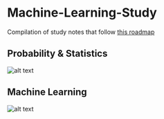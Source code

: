 # Machine-Learning-Study
Compilation of study notes that follow [this roadmap](https://github.com/graykode/nlp-roadmap#probability--statistics)

## Probability & Statistics
![alt text](https://github.com/graykode/nlp-roadmap/raw/master/img/prob.png)
## Machine Learning
![alt text](https://github.com/graykode/nlp-roadmap/raw/master/img/ml.png)

